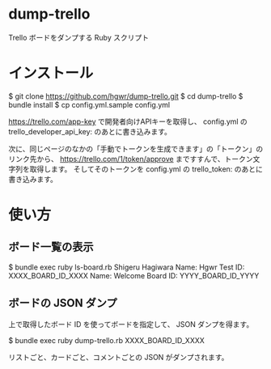# dump-trello
Trello ボードをダンプする Ruby スクリプト

# インストール

$ git clone https://github.com/hgwr/dump-trello.git
$ cd dump-trello
$ bundle install
$ cp config.yml.sample config.yml

https://trello.com/app-key で開発者向けAPIキーを取得し、 config.yml の trello_developer_api_key: のあとに書き込みます。

次に、同じページのなかの「手動でトークンを生成できます」の「トークン」のリンク先から、
https://trello.com/1/token/approve まですすんで、トークン文字列を取得します。
そしてそのトークンを config.yml の trello_token: のあとに書き込みます。

# 使い方

## ボード一覧の表示

$ bundle exec ruby ls-board.rb 
Shigeru Hagiwara
Name: Hgwr Test ID: XXXX_BOARD_ID_XXXX
Name: Welcome Board ID: YYYY_BOARD_ID_YYYY

## ボードの JSON ダンプ

上で取得したボード ID を使ってボードを指定して、 JSON ダンプを得ます。

$ bundle exec ruby dump-trello.rb XXXX_BOARD_ID_XXXX

リストごと、カードごと、コメントごとの JSON がダンプされます。


